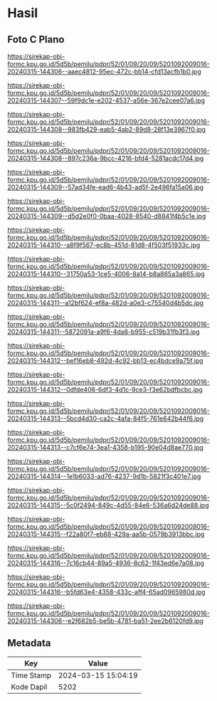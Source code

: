 # Hasil

## Foto C Plano

https://sirekap-obj-formc.kpu.go.id/5d5b/pemilu/pdpr/52/01/09/20/09/5201092009016-20240315-144306--aaec4812-95ec-472c-bb14-cfd13acfb1b0.jpg

https://sirekap-obj-formc.kpu.go.id/5d5b/pemilu/pdpr/52/01/09/20/09/5201092009016-20240315-144307--59f9dc1e-e202-4537-a56e-367e2cee07a6.jpg

https://sirekap-obj-formc.kpu.go.id/5d5b/pemilu/pdpr/52/01/09/20/09/5201092009016-20240315-144308--983fb429-eab5-4ab2-89d8-28f13e3967f0.jpg

https://sirekap-obj-formc.kpu.go.id/5d5b/pemilu/pdpr/52/01/09/20/09/5201092009016-20240315-144308--897c236a-9bcc-4216-bfd4-5281acdc17d4.jpg

https://sirekap-obj-formc.kpu.go.id/5d5b/pemilu/pdpr/52/01/09/20/09/5201092009016-20240315-144309--57ad34fe-ead6-4b43-ad5f-2e496fa15a06.jpg

https://sirekap-obj-formc.kpu.go.id/5d5b/pemilu/pdpr/52/01/09/20/09/5201092009016-20240315-144309--d5d2e0f0-0baa-4028-8540-d8841f4b5c1e.jpg

https://sirekap-obj-formc.kpu.go.id/5d5b/pemilu/pdpr/52/01/09/20/09/5201092009016-20240315-144310--a8f9f567-ec8b-451d-81d8-4f503f51933c.jpg

https://sirekap-obj-formc.kpu.go.id/5d5b/pemilu/pdpr/52/01/09/20/09/5201092009016-20240315-144310--31750a53-1ce5-4006-8a14-b8a865a3a865.jpg

https://sirekap-obj-formc.kpu.go.id/5d5b/pemilu/pdpr/52/01/09/20/09/5201092009016-20240315-144311--a12bf624-ef8a-482d-a0e3-c75540d4b5dc.jpg

https://sirekap-obj-formc.kpu.go.id/5d5b/pemilu/pdpr/52/01/09/20/09/5201092009016-20240315-144311--5872091a-a9f6-4da8-b955-c519b31fb3f3.jpg

https://sirekap-obj-formc.kpu.go.id/5d5b/pemilu/pdpr/52/01/09/20/09/5201092009016-20240315-144312--bef16eb8-492d-4c92-bb13-ec4bdce9a75f.jpg

https://sirekap-obj-formc.kpu.go.id/5d5b/pemilu/pdpr/52/01/09/20/09/5201092009016-20240315-144312--0dfde406-6df3-4d1c-9ce3-f3e62bdfbcbc.jpg

https://sirekap-obj-formc.kpu.go.id/5d5b/pemilu/pdpr/52/01/09/20/09/5201092009016-20240315-144313--5bcd4d30-ca2c-4afa-84f5-761e642b44f6.jpg

https://sirekap-obj-formc.kpu.go.id/5d5b/pemilu/pdpr/52/01/09/20/09/5201092009016-20240315-144313--c7cf6e74-3ea1-4358-b195-90e04d8ae770.jpg

https://sirekap-obj-formc.kpu.go.id/5d5b/pemilu/pdpr/52/01/09/20/09/5201092009016-20240315-144314--1e1b6033-ad76-4237-9d1b-5821f3c401e7.jpg

https://sirekap-obj-formc.kpu.go.id/5d5b/pemilu/pdpr/52/01/09/20/09/5201092009016-20240315-144315--5c0f2494-849c-4d55-84e6-536a6d24de88.jpg

https://sirekap-obj-formc.kpu.go.id/5d5b/pemilu/pdpr/52/01/09/20/09/5201092009016-20240315-144315--f22a80f7-eb88-429a-aa5b-0579b3913bbc.jpg

https://sirekap-obj-formc.kpu.go.id/5d5b/pemilu/pdpr/52/01/09/20/09/5201092009016-20240315-144316--7c16cb44-89a5-4936-8c62-1f43ed6e7a08.jpg

https://sirekap-obj-formc.kpu.go.id/5d5b/pemilu/pdpr/52/01/09/20/09/5201092009016-20240315-144316--b5fd63e4-4358-433c-aff4-65ad0965980d.jpg

https://sirekap-obj-formc.kpu.go.id/5d5b/pemilu/pdpr/52/01/09/20/09/5201092009016-20240315-144306--e2f682b5-be5b-4781-ba51-2ee2b6120fd9.jpg


## Metadata

| Key        | Value               |
| ---------- | ------------------- |
| Time Stamp | 2024-03-15 15:04:19 |
| Kode Dapil | 5202                |



